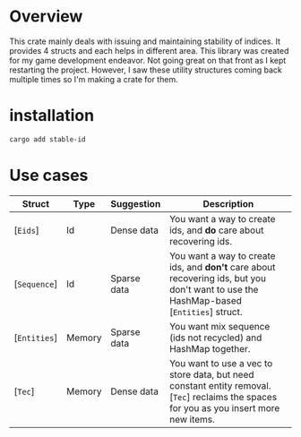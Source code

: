 # Overview

This crate mainly deals with issuing and maintaining stability of indices.
It provides 4 structs and each helps in different area.
This library was created for my game development endeavor.
Not going great on that front as I kept restarting the project.
However, I saw these utility structures coming back multiple times so I'm making a crate for them.

# installation

```sh
cargo add stable-id
```

# Use cases

| Struct       | Type   | Suggestion  | Description                                                                                                                              |
| ------------ | ------ | ----------- | ---------------------------------------------------------------------------------------------------------------------------------------- |
| [`Eids`]     | Id     | Dense data  | You want a way to create ids, and **do** care about recovering ids.                                                                      |
| [`Sequence`] | Id     | Sparse data | You want a way to create ids, and **don't** care about recovering ids, but you don't want to use the HashMap-based [`Entities`] struct.  |
| [`Entities`] | Memory | Sparse data | You want mix sequence (ids not recycled) and HashMap together.                                                                           |
| [`Tec`]      | Memory | Dense data  | You want to use a vec to store data, but need constant entity removal. [`Tec`] reclaims the spaces for you as you insert more new items. |
